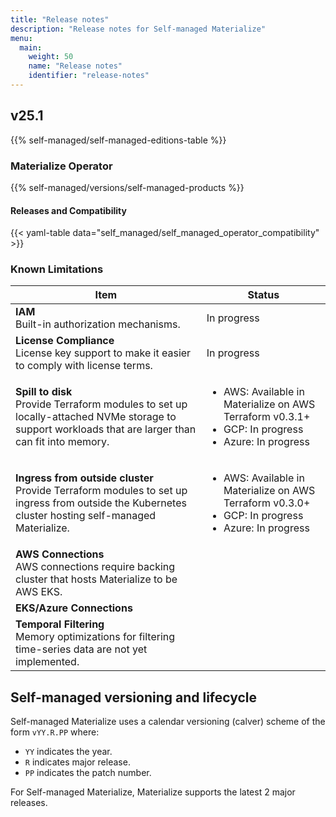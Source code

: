 ```yaml
---
title: "Release notes"
description: "Release notes for Self-managed Materialize"
menu:
  main:
    weight: 50
    name: "Release notes"
    identifier: "release-notes"
---
```


## v25.1

{{% self-managed/self-managed-editions-table %}}

### Materialize Operator

{{% self-managed/versions/self-managed-products %}}

#### Releases and Compatibility

{{< yaml-table data="self_managed/self_managed_operator_compatibility" >}}

### Known Limitations

| Item                                    | Status      |
|-----------------------------------------|-------------|
| **IAM** <br>Built-in authorization mechanisms. | In progress |
| **License Compliance** <br>License key support to make it easier to comply with license terms. | In progress |
| **Spill to disk** <br> Provide Terraform modules to set up  locally-attached NVMe storage to support workloads that are larger than can fit into memory. | <ul><li>AWS: Available in Materialize on AWS Terraform v0.3.1+</li><li>GCP: In progress</li><li>Azure: In progress</li><ul> |
| **Ingress from outside cluster** <br> Provide Terraform modules to set up ingress from outside the Kubernetes cluster hosting self-managed Materialize. | <ul><li>AWS: Available in Materialize on AWS Terraform v0.3.0+</li><li>GCP: In progress</li><li>Azure: In progress</li><ul> |
| **AWS Connections** <br> AWS connections require backing cluster that hosts Materialize to be AWS EKS.  | |
| **EKS/Azure Connections** | |
| **Temporal Filtering** <br> Memory optimizations for filtering time-series data are not yet implemented. | |

## Self-managed versioning and lifecycle

Self-managed Materialize uses a calendar versioning (calver) scheme of the form
`vYY.R.PP` where:

- `YY` indicates the year.
- `R` indicates major release.
- `PP` indicates the patch number.

For Self-managed Materialize, Materialize supports the latest 2 major releases.

